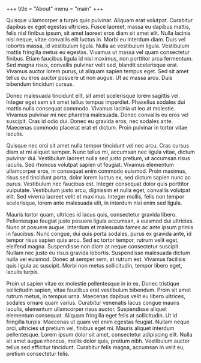 +++
title = "About"
menu = "main"
+++

Quisque ullamcorper a turpis quis pulvinar. Aliquam erat volutpat. Curabitur dapibus ex eget egestas ultricies. Fusce laoreet, massa eu dapibus mattis, felis nisl finibus ipsum, sit amet laoreet eros diam sit amet elit. Nulla lacinia nisi neque, vitae convallis elit luctus in. Morbi eu interdum diam. Duis vel lobortis massa, id vestibulum ligula. Nulla ac vestibulum ligula. Vestibulum mattis fringilla metus eu egestas. Vivamus ut massa vel quam consectetur finibus. Etiam faucibus ligula id nisl maximus, non porttitor arcu fermentum. Sed magna risus, convallis pulvinar velit sed, blandit scelerisque erat. Vivamus auctor lorem purus, ut aliquam sapien tempus eget. Sed sit amet tellus eu eros auctor posuere ut non augue. Ut ac massa arcu. Duis bibendum tincidunt cursus.

Donec malesuada tincidunt elit, sit amet scelerisque lorem sagittis vel. Integer eget sem sit amet tellus tempus imperdiet. Phasellus sodales dui mattis nulla consequat commodo. Vivamus lacinia ut leo at molestie. Vivamus pulvinar mi nec pharetra malesuada. Donec convallis eu eros vel suscipit. Cras id odio dui. Donec eu gravida eros, nec sodales ante. Maecenas commodo placerat erat et dictum. Proin pulvinar in tortor vitae iaculis.

Quisque nec orci sit amet nulla tempor tincidunt vel nec arcu. Cras cursus diam at mi aliquet semper. Nunc tellus mi, accumsan nec ligula vitae, dictum pulvinar dui. Vestibulum laoreet nulla sed justo pretium, ut accumsan risus iaculis. Sed rhoncus volutpat sapien ut feugiat. Vivamus elementum ullamcorper eros, in consequat enim commodo euismod. Proin maximus, risus sed tincidunt porta, dolor lorem luctus ex, sed dictum sapien nunc ac purus. Vestibulum nec faucibus est. Integer consequat dolor quis porttitor vulputate. Vestibulum justo arcu, dignissim et nulla eget, convallis volutpat elit. Sed viverra laoreet velit et maximus. Integer mollis, felis non tempor scelerisque, lorem ante malesuada elit, in interdum nisi enim sed ligula.

Mauris tortor quam, ultrices id lacus quis, consectetur gravida libero. Pellentesque feugiat justo posuere ligula accumsan, a euismod dui ultricies. Nunc at posuere augue. Interdum et malesuada fames ac ante ipsum primis in faucibus. Nunc congue, dui quis porta sodales, purus ex gravida ante, id tempor risus sapien quis arcu. Sed ac tortor tempor, rutrum velit eget, eleifend magna. Suspendisse non diam at neque consectetur suscipit. Nullam nec justo eu risus gravida lobortis. Suspendisse malesuada dictum nulla vel euismod. Donec at semper sem, at rutrum est. Vivamus facilisis quis ligula ac suscipit. Morbi non metus sollicitudin, tempor libero eget, iaculis turpis.

Proin ut sapien vitae ex molestie pellentesque in in ex. Donec tristique sollicitudin sapien, vitae faucibus erat vestibulum bibendum. Proin sit amet rutrum metus, in tempus urna. Maecenas dapibus velit eu libero ultrices, sodales ornare quam varius. Curabitur venenatis lacus congue mauris iaculis, elementum ullamcorper risus auctor. Suspendisse aliquet elementum consequat. Aliquam fringilla eget felis at sollicitudin. Ut id fringilla turpis. Maecenas ut quam vel enim egestas feugiat. Nullam neque orci, ultricies ut pretium vel, finibus eget mi. Mauris aliquet interdum pellentesque. Lorem ipsum dolor sit amet, consectetur adipiscing elit. Nulla sit amet augue rhoncus, mollis dolor quis, pretium nibh. Vestibulum auctor tellus sed efficitur tincidunt. Curabitur felis magna, accumsan in velit eu, pretium consectetur felis.
